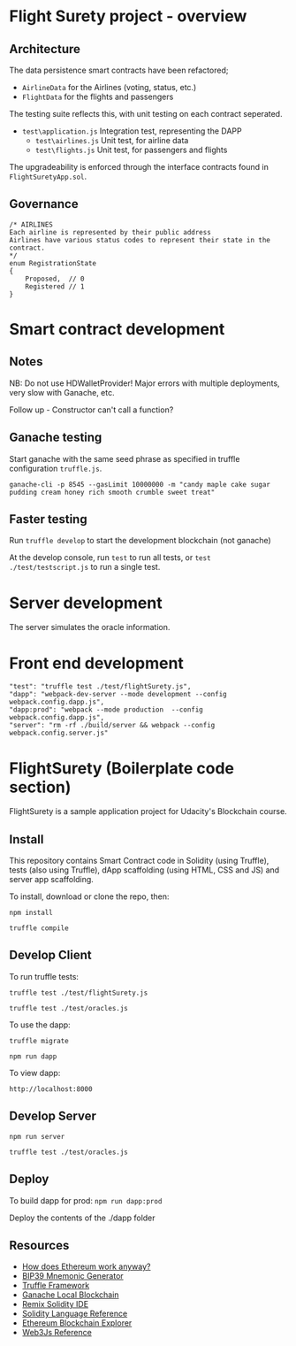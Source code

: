 # Flight Surety project - overview


## Architecture
The data persistence smart contracts have been refactored; 
- `AirlineData` for the Airlines (voting, status, etc.)
- `FlightData` for the flights and passengers

The testing suite reflects this, with unit testing on each contract seperated. 
- `test\application.js` Integration test, representing the DAPP
    - `test\airlines.js` Unit test, for airline data
    - `test\flights.js` Unit test, for passengers and flights

The upgradeability is enforced through the interface contracts found in `FlightSuretyApp.sol`. 

## Governance
    /* AIRLINES
    Each airline is represented by their public address
    Airlines have various status codes to represent their state in the contract.
    */
    enum RegistrationState
    {
        Proposed,  // 0
        Registered // 1
    }

# Smart contract development
## Notes
NB: Do not use HDWalletProvider! Major errors with multiple deployments, very slow with Ganache, etc.

Follow up - Constructor can't call a function?

## Ganache testing
Start ganache with the same seed phrase as specified in truffle configuration `truffle.js`.

`ganache-cli -p 8545 --gasLimit 10000000 -m "candy maple cake sugar pudding cream honey rich smooth crumble sweet treat"`

## Faster testing
Run `truffle develop` to start the development blockchain (not ganache)

At the develop console, run `test` to run all tests, or `test ./test/testscript.js` to run a single test.

# Server development
The server simulates the oracle information.

# Front end development

```
"test": "truffle test ./test/flightSurety.js",
"dapp": "webpack-dev-server --mode development --config webpack.config.dapp.js",
"dapp:prod": "webpack --mode production  --config webpack.config.dapp.js",
"server": "rm -rf ./build/server && webpack --config webpack.config.server.js"
```



# FlightSurety (Boilerplate code section)

FlightSurety is a sample application project for Udacity's Blockchain course.

## Install
This repository contains Smart Contract code in Solidity (using Truffle), tests (also using Truffle), dApp scaffolding (using HTML, CSS and JS) and server app scaffolding.

To install, download or clone the repo, then:

`npm install`

`truffle compile`

## Develop Client

To run truffle tests:

`truffle test ./test/flightSurety.js`

`truffle test ./test/oracles.js`

To use the dapp:

`truffle migrate`

`npm run dapp`

To view dapp:

`http://localhost:8000`

## Develop Server

`npm run server`

`truffle test ./test/oracles.js`

## Deploy

To build dapp for prod:
`npm run dapp:prod`

Deploy the contents of the ./dapp folder


## Resources

* [How does Ethereum work anyway?](https://medium.com/@preethikasireddy/how-does-ethereum-work-anyway-22d1df506369)
* [BIP39 Mnemonic Generator](https://iancoleman.io/bip39/)
* [Truffle Framework](http://truffleframework.com/)
* [Ganache Local Blockchain](http://truffleframework.com/ganache/)
* [Remix Solidity IDE](https://remix.ethereum.org/)
* [Solidity Language Reference](http://solidity.readthedocs.io/en/v0.4.24/)
* [Ethereum Blockchain Explorer](https://etherscan.io/)
* [Web3Js Reference](https://github.com/ethereum/wiki/wiki/JavaScript-API)
